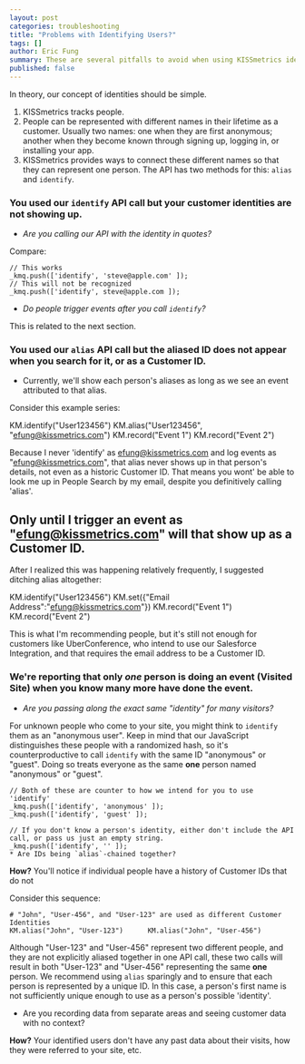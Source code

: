 ```yaml
---
layout: post
categories: troubleshooting
title: "Problems with Identifying Users?"
tags: []
author: Eric Fung
summary: These are several pitfalls to avoid when using KISSmetrics identities.
published: false
---
```

In theory, our concept of identities should be simple.

1. KISSmetrics tracks people.
2. People can be represented with different names in their lifetime as a customer. Usually two names: one when they are first anonymous; another when they become known through signing up, logging in, or installing your app.
3. KISSmetrics provides ways to connect these different names so that they can represent one person. The API has two methods for this: `alias` and `identify`.

### You used our `identify` API call but your customer identities are not showing up.

* *Are you calling our API with the identity in quotes?*

Compare:

    // This works
    _kmq.push(['identify', 'steve@apple.com' ]);
    // This will not be recognized
    _kmq.push(['identify', steve@apple.com ]);

* *Do people trigger events after you call `identify`?*

This is related to the next section.


### You used our `alias` API call but the aliased ID does not appear when you search for it, or as a Customer ID.

* Currently, we'll show each person's aliases as long as we see an event attributed to that alias.


Consider this example series:

KM.identify("User123456")
KM.alias("User123456", "efung@kissmetrics.com")
KM.record("Event 1")
KM.record("Event 2")

Because I never 'identify' as efung@kissmetrics.com and log events as "efung@kissmetrics.com", that alias never shows up in that person's details, not even as a historic Customer ID. That means you wont' be able to look me up in People Search by my email, despite you definitively calling 'alias'.

Only until I trigger an event as "efung@kissmetrics.com" will that show up as a Customer ID.
--

After I realized this was happening relatively frequently, I suggested ditching alias altogether:


KM.identify("User123456")
KM.set({"Email Address":"efung@kissmetrics.com"})
KM.record("Event 1")
KM.record("Event 2")

This is what I'm recommending people, but it's still not enough for customers like UberConference, who intend to use our Salesforce Integration, and that requires the email address to be a Customer ID.


### We're reporting that only *one* person is doing an event (Visited Site) when you know many more have done the event.

* *Are you passing along the exact same "identity" for many visitors?*

For unknown people who come to your site, you might think to `identify` them as an "anonymous user". Keep in mind that our JavaScript distinguishes these people with a randomized hash, so it's counterproductive to call `identify` with the same ID "anonymous" or "guest". Doing so treats everyone as the same **one** person named "anonymous" or "guest".

    // Both of these are counter to how we intend for you to use 'identify'
    _kmq.push(['identify', 'anonymous' ]);
    _kmq.push(['identify', 'guest' ]);

    // If you don't know a person's identity, either don't include the API call, or pass us just an empty string.
    _kmq.push(['identify', '' ]);
    * Are IDs being `alias`-chained together?

**How?** You'll notice if individual people have a history of Customer IDs that do not

Consider this sequence:

    # "John", "User-456", and "User-123" are used as different Customer Identities
    KM.alias("John", "User-123")      KM.alias("John", "User-456")

Although "User-123" and "User-456" represent two different people, and they are not explicitly aliased together in one API call, these two calls will result in both "User-123" and "User-456" representing the same **one** person. We recommend using `alias` sparingly and to ensure that each person is represented by a unique ID. In this case, a person's first name is not sufficiently unique enough to use as a person's possible 'identity'.

* Are you recording data from separate areas and seeing customer data with no context?

**How?** Your identified users don't have any past data about their visits, how they were referred to your site, etc.
